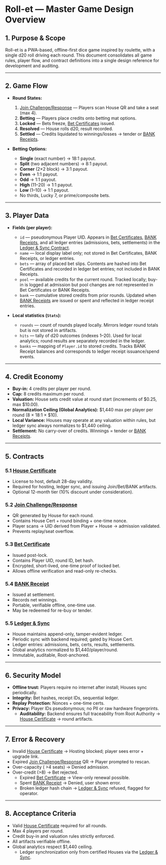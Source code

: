 # Roll-et — Master Game Design Overview

## 1. Purpose & Scope
Roll-et is a PWA-based, offline-first dice game inspired by roulette, with a single d20 roll driving each round. 
This document consolidates all game rules, player flow, and contract definitions into a single design reference for development and auditing.

---

## 2. Game Flow

- **Round States:**
   1. [Join Challenge/Response](join_challenge_response_contract.md) — Players scan House QR and take a seat (max 4).
  2. **Betting** — Players place credits onto betting mat options.
   3. **Locked** — Bets freeze, [Bet Certificates](bet_certificate_contract.md) issued.
   4. **Resolved** — House rolls d20, result recorded.
   5. **Settled** — Credits liquidated to winnings/losses → tender or [BANK Receipts](bank_receipt_contract.md).

- **Betting Options:**
  - **Single** (exact number) → 18:1 payout.
  - **Split** (two adjacent numbers) → 8:1 payout.
  - **Corner** (2×2 block) → 3:1 payout.
  - **Even** → 1:1 payout.
  - **Odd** → 1:1 payout.
  - **High** (11–20) → 1:1 payout.
  - **Low** (1–10) → 1:1 payout.
  - No thirds, Lucky 7, or prime/composite bets.

---

## 3. Player Data

- **Fields (per player):**
   - `id` — pseudonymous Player UID. Appears in [Bet Certificates](bet_certificate_contract.md), [BANK Receipts](bank_receipt_contract.md), and all ledger entries (admissions, bets, settlements) in the [Ledger & Sync Contract](ledger_sync_contract.md).
   - `name` — local display label only; not stored in Bet Certificates, BANK Receipts, or ledger entries.
   - `bets` — array of placed bet slips. Contents are hashed into Bet Certificates and recorded in ledger bet entries; not included in BANK Receipts.
   - `pool` — available credits for the current round. Tracked locally; buy-in is logged at admission but pool changes are not represented in Bet Certificates or BANK Receipts.
   - `bank` — cumulative stored credits from prior rounds. Updated when [BANK Receipts](bank_receipt_contract.md) are issued or spent and reflected in ledger receipt entries.

- **Local statistics (`Stats`):**
  - `rounds` — count of rounds played locally. Mirrors ledger round totals but is not stored in artifacts.
  - `hits` — tally of d20 outcomes (indexes 1–20). Used for local analytics; round results are separately recorded in the ledger.
   - `banks` — mapping of `Player.id` to stored credits. Tracks BANK Receipt balances and corresponds to ledger receipt issuance/spend events.

---

## 4. Credit Economy

- **Buy-in:** 4 credits per player per round.
- **Cap:** 8 credits maximum per round.
- **Valuation:** House sets credit value at round start (increments of $0.25, max $10.00).
- **Normalization Ceiling (Global Analytics):** $1,440 max per player per round (8 × 18:1 × $10).
- **Local Variance:** Houses may operate at any valuation within rules, but ledger sync always normalizes to $1,440 ceiling.
- **Settlement:** No carry-over of credits. Winnings = tender or [BANK Receipts](bank_receipt_contract.md).

---

## 5. Contracts

### 5.1 [House Certificate](house_certificate_contract.md)
- License to host, default 28-day validity.
- Required for hosting, ledger sync, and issuing Join/Bet/BANK artifacts.
- Optional 12-month tier (10% discount under consideration).

### 5.2 [Join Challenge/Response](join_challenge_response_contract.md)
- QR generated by House for each round.
- Contains House Cert + round binding + one-time nonce.
- Player scans → UID derived from Player + House → admission validated.
- Prevents replay/seat overflow.

### 5.3 [Bet Certificate](bet_certificate_contract.md)
- Issued post-lock.
- Contains Player UID, round ID, bet hash.
- Encrypted, short-lived, one-time proof of locked bet.
- Allows offline verification and read-only re-checks.

### 5.4 [BANK Receipt](bank_receipt_contract.md)
- Issued at settlement.
- Records net winnings.
- Portable, verifiable offline, one-time use.
- May be redeemed for re-buy or tender.

### 5.5 [Ledger & Sync](ledger_sync_contract.md)
- House maintains append-only, tamper-evident ledger.
- Periodic sync with backend required; gated by House Cert.
- Ledger entries: admissions, bets, certs, results, settlements.
- Global analytics normalized to $1,440/player/round.
- Immutable, auditable, Root-anchored.

---

## 6. Security Model

- **Offline trust:** Players require no internet after install; Houses sync periodically.
- **Integrity:** Bet hashes, receipt IDs, sequential ledger.
- **Replay Protection:** Nonces + one-time certs.
- **Privacy:** Player IDs pseudonymous; no PII or raw hardware fingerprints.
  - **Auditability:** Backend ensures full traceability from Root Authority → [House Certificate](house_certificate_contract.md) → round artifacts.

---

## 7. Error & Recovery

  - Invalid [House Certificate](house_certificate_contract.md) → Hosting blocked; player sees error + upgrade link.
  - Expired [Join Challenge/Response](join_challenge_response_contract.md) QR → Player prompted to rescan.
- Over-capacity ( >4 seats) → Denied admission.
- Over-credit (>8) → Bet rejected.
  - Expired [Bet Certificate](bet_certificate_contract.md) → View-only renewal possible.
  - Spent [BANK Receipt](bank_receipt_contract.md) → Denied, user shown error.
  - Broken ledger hash chain → [Ledger & Sync](ledger_sync_contract.md) refused, flagged for operator.

---

## 8. Acceptance Criteria

  - Valid [House Certificate](house_certificate_contract.md) required for all rounds.
- Max 4 players per round.
- Credit buy-in and valuation rules strictly enforced.
- All artifacts verifiable offline.
- Global analytics respect $1,440 ceiling.
  - Ledger synchronization only from certified Houses via the [Ledger & Sync](ledger_sync_contract.md).
